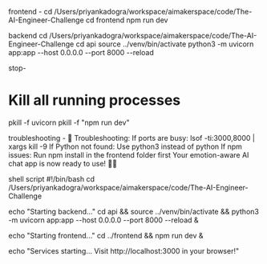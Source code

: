 frontend - 
cd /Users/priyankadogra/workspace/aimakerspace/code/The-AI-Engineer-Challenge
cd frontend
npm run dev

backend
cd /Users/priyankadogra/workspace/aimakerspace/code/The-AI-Engineer-Challenge
cd api
source ../venv/bin/activate
python3 -m uvicorn app:app --host 0.0.0.0 --port 8000 --reload

stop- 
# Kill all running processes
pkill -f uvicorn
pkill -f "npm run dev"

troubleshooting -
🔧 Troubleshooting:
If ports are busy: lsof -ti:3000,8000 | xargs kill -9
If Python not found: Use python3 instead of python
If npm issues: Run npm install in the frontend folder first
Your emotion-aware AI chat app is now ready to use! 🎉🤖


shell script
#!/bin/bash
cd /Users/priyankadogra/workspace/aimakerspace/code/The-AI-Engineer-Challenge

echo "Starting backend..."
cd api && source ../venv/bin/activate && python3 -m uvicorn app:app --host 0.0.0.0 --port 8000 --reload &

echo "Starting frontend..."
cd ../frontend && npm run dev &

echo "Services starting... Visit http://localhost:3000 in your browser!"